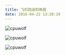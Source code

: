 ```yaml
---
title: 飞机跑道和晚霞
date: 2016-04-22 13:28:19
---
```






![cpuwolf](/images/data/attachment/201604/22/212757pi3yo1lvx3lv8kii.jpg)

![cpuwolf](/images/data/attachment/201604/22/212810q3f1usxg0hduof21.jpg)

![cpuwolf](/images/data/attachment/201604/22/214015e4sz59xu3is3jkzc.jpg)
